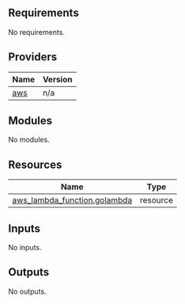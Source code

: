 ## Requirements

No requirements.

## Providers

| Name | Version |
|------|---------|
| <a name="provider_aws"></a> [aws](#provider\_aws) | n/a |

## Modules

No modules.

## Resources

| Name | Type |
|------|------|
| [aws_lambda_function.golambda](https://registry.terraform.io/providers/hashicorp/aws/latest/docs/resources/lambda_function) | resource |

## Inputs

No inputs.

## Outputs

No outputs.
